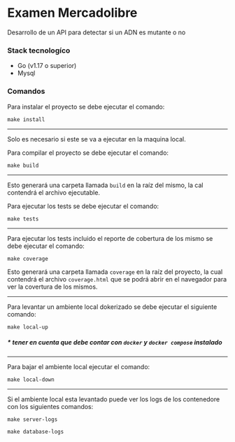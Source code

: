 # Examen Mercadolibre

Desarrollo de un API para detectar si un ADN es mutante o no

### Stack tecnologíco
* Go (v1.17 o superior)
* Mysql

### Comandos
Para instalar el proyecto se debe ejecutar el comando:
```
make install
```
***
Solo es necesario si este se va a ejecutar en la maquina local.

Para compilar el proyecto se debe ejecutar el comando:
```
make build
```
***
Esto generará una carpeta llamada `build` en la raíz del mismo, la cal contendrá el archivo ejecutable.

Para ejecutar los tests se debe ejecutar el comando:

```
make tests
```
***
Para ejecutar los tests incluido el reporte de cobertura de los mismo se debe ejecutar el comando:
```
make coverage
```
Esto generará una carpeta llamada `coverage` en la raíz del proyecto, la cual contendrá el archivo `coverage.html` que se podrá abrir en el navegador para ver la covertura de los mismos.
***
Para levantar un ambiente local dokerizado se debe ejecutar el siguiente comando:
```
make local-up
```
##### * tener en cuenta que debe contar con `docker` y `docker compose` instalado
***
Para bajar el ambiente local ejecutar el comando:
```
make local-down
```
***
Si el ambiente local esta levantado puede ver los logs de los contenedore con los siguientes comandos:
```
make server-logs

make database-logs
```

